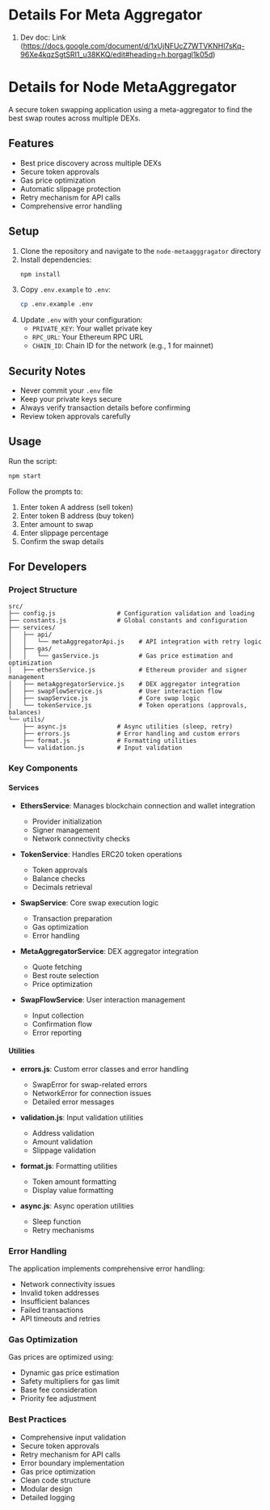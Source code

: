 # Details For Meta Aggregator

1. Dev doc: Link (https://docs.google.com/document/d/1xUjNFUcZ7WTVKNHl7sKq-96Xe4kqzSgtSRI1_u38KKQ/edit#heading=h.borgagl1k05d)

# Details for Node MetaAggregator

A secure token swapping application using a meta-aggregator to find the best swap routes across multiple DEXs.

## Features

- Best price discovery across multiple DEXs
- Secure token approvals
- Gas price optimization
- Automatic slippage protection
- Retry mechanism for API calls
- Comprehensive error handling

## Setup

1. Clone the repository and navigate to the `node-metaagggragator` directory
2. Install dependencies:
   ```bash
   npm install
   ```
3. Copy `.env.example` to `.env`:
   ```bash
   cp .env.example .env
   ```
4. Update `.env` with your configuration:
   - `PRIVATE_KEY`: Your wallet private key
   - `RPC_URL`: Your Ethereum RPC URL
   - `CHAIN_ID`: Chain ID for the network (e.g., 1 for mainnet)

## Security Notes

- Never commit your `.env` file
- Keep your private keys secure
- Always verify transaction details before confirming
- Review token approvals carefully

## Usage

Run the script:
```bash
npm start
```

Follow the prompts to:
1. Enter token A address (sell token)
2. Enter token B address (buy token)
3. Enter amount to swap
4. Enter slippage percentage
5. Confirm the swap details

## For Developers

### Project Structure

```
src/
├── config.js                 # Configuration validation and loading
├── constants.js              # Global constants and configuration
├── services/
│   ├── api/
│   │   └── metaAggregatorApi.js    # API integration with retry logic
│   ├── gas/
│   │   └── gasService.js           # Gas price estimation and optimization
│   ├── ethersService.js            # Ethereum provider and signer management
│   ├── metaAggregatorService.js    # DEX aggregator integration
│   ├── swapFlowService.js          # User interaction flow
│   ├── swapService.js              # Core swap logic
│   └── tokenService.js             # Token operations (approvals, balances)
└── utils/
    ├── async.js              # Async utilities (sleep, retry)
    ├── errors.js             # Error handling and custom errors
    ├── format.js             # Formatting utilities
    └── validation.js         # Input validation
```

### Key Components

#### Services

- **EthersService**: Manages blockchain connection and wallet integration
  - Provider initialization
  - Signer management
  - Network connectivity checks

- **TokenService**: Handles ERC20 token operations
  - Token approvals
  - Balance checks
  - Decimals retrieval

- **SwapService**: Core swap execution logic
  - Transaction preparation
  - Gas optimization
  - Error handling

- **MetaAggregatorService**: DEX aggregator integration
  - Quote fetching
  - Best route selection
  - Price optimization

- **SwapFlowService**: User interaction management
  - Input collection
  - Confirmation flow
  - Error reporting

#### Utilities

- **errors.js**: Custom error classes and error handling
  - SwapError for swap-related errors
  - NetworkError for connection issues
  - Detailed error messages

- **validation.js**: Input validation utilities
  - Address validation
  - Amount validation
  - Slippage validation

- **format.js**: Formatting utilities
  - Token amount formatting
  - Display value formatting

- **async.js**: Async operation utilities
  - Sleep function
  - Retry mechanisms

### Error Handling

The application implements comprehensive error handling:
- Network connectivity issues
- Invalid token addresses
- Insufficient balances
- Failed transactions
- API timeouts and retries

### Gas Optimization

Gas prices are optimized using:
- Dynamic gas price estimation
- Safety multipliers for gas limit
- Base fee consideration
- Priority fee adjustment

### Best Practices

- Comprehensive input validation
- Secure token approvals
- Retry mechanism for API calls
- Error boundary implementation
- Gas price optimization
- Clean code structure
- Modular design
- Detailed logging

